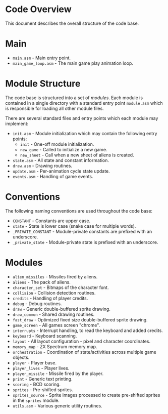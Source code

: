 # Code Overview

This document describes the overall structure of the code base.

# Main

* `main.asm` - Main entry point.
* `main_game_loop.asm` - The main game play animation loop.
  
# Module Structure

The code base is structured into a set of *modules*.  Each module is contained in a single directory with a standard entry point `module.asm` which is responsible for loading all other module files.

There are several standard files and entry points which each module may implement:

* `init.asm` - Module initialization which may contain the following entry points:
  * `init` - One-off module initialization.
  * `new_game` - Called to initialize a new game.
  * `new_sheet` - Call when a new sheet of aliens is created.
* `state.asm` - All state and constant information.
* `draw.asm` - Drawing routines.
* `update.asm` - Per-animation cycle state update.
* `events.asm` - Handling of game events.
  
# Conventions

The following naming conventions are used throughout the code base:

* `CONSTANT` - Constants are upper case.
* `state` - State is lower case (snake case for multiple words).
* `_PRIVATE_CONSTANT` - Module-private constants are prefixed with an underscore.
* `_private_state` - Module-private state is prefixed with an underscore.

# Modules

* `alien_missiles` - Missiles fired by aliens.
* `aliens` -  The pack of aliens.
* `character_set` - Bitmaps of the character font.
* `collision` - Collision detection routines.
* `credits` - Handling of player credits.
* `debug` - Debug routines.
* `draw` - Generic double-buffered sprite drawing.
* `draw_common` - Shared drawing routines.
* `fast_draw` - Optimized fixed size double-buffered sprite drawing.
* `game_screen` - All games screen "chrome".
* `interrupts` - Interrupt handling, to read the keyboard and added credits.
* `keyboard` - Keyboard scanning.
* `layout` - All layout configuration - pixel and character coordinates.
* `memory_map` - ZX Spectrum memory map.
* `orchestration` - Coordination of state/activities across multiple game objects.
* `player` - Player base.
* `player_lives` - Player lives.
* `player_missile` - Missile fired by the player.
* `print` - Generic text printing.
* `scoring` - BCD scoring.
* `sprites` - Pre-shifted sprites.
* `sprites_source` - Sprite images processed to create pre-shifted sprites in the `sprites` module.
* `utils.asm` - Various generic utility routines.
  
  